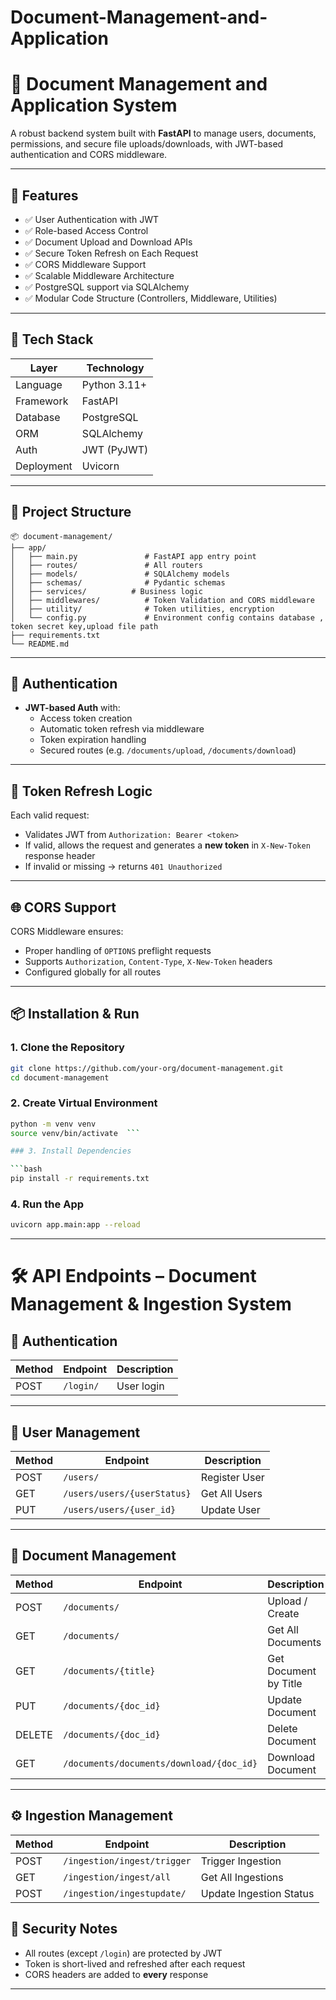 # Document-Management-and-Application

# 📄 Document Management and Application System

A robust backend system built with **FastAPI** to manage users, documents, permissions, and secure file uploads/downloads, with JWT-based authentication and CORS middleware.

---

## 🚀 Features

- ✅ User Authentication with JWT
- ✅ Role-based Access Control
- ✅ Document Upload and Download APIs
- ✅ Secure Token Refresh on Each Request
- ✅ CORS Middleware Support
- ✅ Scalable Middleware Architecture
- ✅ PostgreSQL support via SQLAlchemy
- ✅ Modular Code Structure (Controllers, Middleware, Utilities)

---

## 🧱 Tech Stack

| Layer     | Technology         |
|-----------|--------------------|
| Language  | Python 3.11+       |
| Framework | FastAPI            |
| Database  | PostgreSQL 	 |
| ORM       | SQLAlchemy         |
| Auth      | JWT (PyJWT)        |
| Deployment| Uvicorn  		 |

---

## 📁 Project Structure

```
📦 document-management/
├── app/
│   ├── main.py               # FastAPI app entry point
│   ├── routes/               # All routers
│   ├── models/               # SQLAlchemy models
│   ├── schemas/              # Pydantic schemas
│   ├── services/          # Business logic
│   ├── middlewares/          # Token Validation and CORS middleware
│   ├── utility/              # Token utilities, encryption 
│   └── config.py             # Environment config contains database , token secret key,upload file path
├── requirements.txt
└── README.md
```

---

## 🔐 Authentication

- **JWT-based Auth** with:
  - Access token creation
  - Automatic token refresh via middleware
  - Token expiration handling
  - Secured routes (e.g. `/documents/upload`, `/documents/download`)

---

## 🔄 Token Refresh Logic

Each valid request:
- Validates JWT from `Authorization: Bearer <token>`
- If valid, allows the request and generates a **new token** in `X-New-Token` response header
- If invalid or missing → returns `401 Unauthorized`

---

## 🌐 CORS Support

CORS Middleware ensures:
- Proper handling of `OPTIONS` preflight requests
- Supports `Authorization`, `Content-Type`, `X-New-Token` headers
- Configured globally for all routes

---

## 📦 Installation & Run

### 1. Clone the Repository

```bash
git clone https://github.com/your-org/document-management.git
cd document-management
```

### 2. Create Virtual Environment

```bash
python -m venv venv
source venv/bin/activate  ```

### 3. Install Dependencies

```bash
pip install -r requirements.txt
```

### 4. Run the App

```bash
uvicorn app.main:app --reload
```

---

# 🛠️ API Endpoints – Document Management & Ingestion System

## 🔐 Authentication

| Method | Endpoint   | Description |
|--------|------------|-------------|
| POST   | `/login/`  | User login  |

---

## 👤 User Management

| Method | Endpoint                    | Description    |
|--------|-----------------------------|----------------|
| POST   | `/users/`                   | Register User  |
| GET    | `/users/users/{userStatus}` | Get All Users  |
| PUT    | `/users/users/{user_id}`    | Update User    |

---

## 📄 Document Management

| Method | Endpoint                                  | Description           |
|--------|-------------------------------------------|-----------------------|
| POST   | `/documents/`                             | Upload / Create       |
| GET    | `/documents/`                             | Get All Documents     |
| GET    | `/documents/{title}`                      | Get Document by Title |
| PUT    | `/documents/{doc_id}`                     | Update Document       |
| DELETE | `/documents/{doc_id}`                     | Delete Document       |
| GET    | `/documents/documents/download/{doc_id}`  | Download Document     |

---

## ⚙️ Ingestion Management

| Method | Endpoint                           | Description             |
|--------|------------------------------------|-------------------------|
| POST   | `/ingestion/ingest/trigger`        | Trigger Ingestion       |
| GET    | `/ingestion/ingest/all`            | Get All Ingestions      |
| POST   | `/ingestion/ingestupdate/`         | Update Ingestion Status |
## 🔐 Security Notes

- All routes (except `/login`) are protected by JWT
- Token is short-lived and refreshed after each request
- CORS headers are added to **every** response

---
